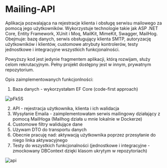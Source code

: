 # Mailing-API
Aplikacja pozwalająca na rejestracje klienta i obsługę serwisu mailowego za pomocą jego użytkowników. Wykorzystuje technologie takie jak ASP .NET Core, Entity Framework, XUnit i Moq, MailKit, MimeKit, Swagger, MailHog. Obejmuje: bazę danych, serwis obsługujący klienta SMTP, autoryzację użytkowników i klientów, customowe atrybuty kontrolerów, testy jednostkowe i integracyjne wszystkich funkcjonalności.

Powyższy kod jest jedynie fragmentem aplikacji, którą rozwijam, służy celom rekrutacyjnym. Pełny projekt dostępny jest w innym, prywatnym repozytorium.

Opis zaimplementowanych funkcjonlności:

1. Baza danych - wykorzystałam EF Core (code-first approach)

![pFk5S](https://user-images.githubusercontent.com/76755039/161141380-ae4b9724-9fd7-43c4-9b39-aa7ecb9f491f.png)

2. API - rejestracja użytkownika, klienta i ich walidacja
3. Wysyłanie Emaila - zaimplementowałam serwis mailingowy działający z pomocą MailHoga (Mailhog działa u mnie lokalnie w Dockerze)
4. Customowe filtry walidujące dane
5. Używam DTO do transportu danych
6. Obecnie pracuję nad: aktywacją użytkownika poprzez przesyłanie do niego linka aktywacyjnego
7. Testy do wszystkich funkcjonalności (jednostkowe i integracyjne - zmockowany DBContext dzięki klasom ukrytym w repozytoriach)

![api](https://user-images.githubusercontent.com/76755039/161141865-0caa62c6-4201-46e9-a6b9-30654f9538d9.PNG)
